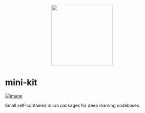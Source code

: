 <p align="center">
  <img src="https://github.com/user-attachments/assets/95493b42-6734-42b7-bf93-96987bcf60ad" height=200/>
</p>

# mini-kit

[![image](https://img.shields.io/pypi/v/mini-kit.svg)](https://pypi.python.org/pypi/mini-kit)

Small self-contained micro packages for deep learning codebases.


